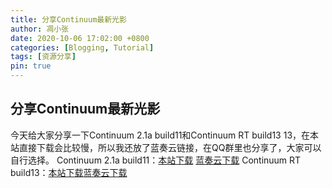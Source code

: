 ```yaml
---
title: 分享Continuum最新光影
author: 凋小张
date: 2020-10-06 17:02:00 +0800
categories: [Blogging, Tutorial]
tags: [资源分享]
pin: true
---
```



## 分享Continuum最新光影

今天给大家分享一下Continuum 2.1a build11和Continuum RT build13 13，在本站直接下载会比较慢，所以我还放了蓝奏云链接，在QQ群里也分享了，大家可以自行选择。
Continuum 2.1a build11：[本站下载](diaoxiaozhang.github.io/files/Continuum_2.1_Build_11.zip) [蓝奏云下载](https://wwa.lanzous.com/i5a0Yh80tkj)
Continuum RT build13：[本站下载](diaoxiaozhang.github.io/files/continuum-rt-b13)[蓝奏云下载](https://wwa.lanzous.com/i7h4ih80tla)